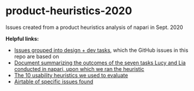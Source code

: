 # product-heuristics-2020
Issues created from a product heuristics analysis of napari in Sept. 2020

**Helpful links:**
- [Issues grouped into design + dev tasks](https://www.figma.com/proto/Ti8x2V7vX6MZLBZfCzWIAY/Heuristic?node-id=16%3A28&viewport=-16%2C301%2C0.03893681615591049&scaling=min-zoom), which the GitHub issues in this repo are based on
- [Document summarizing the outcomes of the seven tasks Lucy and Lia conducted in napari, upon which we ran the heuristic](https://docs.google.com/document/d/11N7nDbFXLRTC5D2WwhRa-VCiW-mgzIND3gjL20Yz12k/edit?usp=sharing)
- [The 10 usability heuristics we used to evaluate](https://www.nngroup.com/articles/ten-usability-heuristics/)
- [Airtable of specific issues found](https://airtable.com/tbl4Wf9JowzTWOVgD/viwEFavWEQwuYmwdj?blocks=hide)
